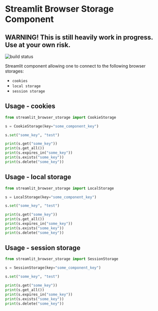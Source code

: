 
# Streamlit Browser Storage Component
## WARNING! This is still heavily work in progress. Use at your own risk.

![build status](https://github.com/kosfera/streamlit-browser-storage/actions/workflows/lint_and_tests.yml/badge.svg)

Streamlit component allowing one to connect to the following browser storages:
- `cookies`
- `local storage`
- `session storage`

## Usage - cookies

```python
from streamlit_browser_storage import CookieStorage

s = CookieStorage(key="some_component_key")

s.set("some_key", "test")

print(s.get("some_key"))
print(s.get_all())
print(s.expires_in("some_key"))
print(s.exists("some_key"))
print(s.delete("some_key"))
```

## Usage - local storage

```python
from streamlit_browser_storage import LocalStorage

s = LocalStorage(key="some_component_key")

s.set("some_key", "test")

print(s.get("some_key"))
print(s.get_all())
print(s.expires_in("some_key"))
print(s.exists("some_key"))
print(s.delete("some_key"))
```

## Usage - session storage

```python
from streamlit_browser_storage import SessionStorage

s = SessionStorage(key="some_component_key")

s.set("some_key", "test")

print(s.get("some_key"))
print(s.get_all())
print(s.expires_in("some_key"))
print(s.exists("some_key"))
print(s.delete("some_key"))
```
